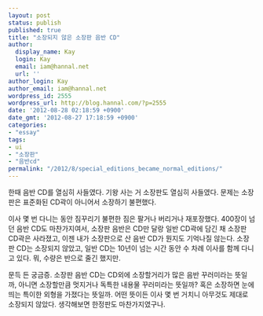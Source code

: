 ```yaml
---
layout: post
status: publish
published: true
title: "소장되지 않은 소장판 음반 CD"
author:
  display_name: Kay
  login: Kay
  email: iam@hannal.net
  url: ''
author_login: Kay
author_email: iam@hannal.net
wordpress_id: 2555
wordpress_url: http://blog.hannal.com/?p=2555
date: '2012-08-28 02:18:59 +0900'
date_gmt: '2012-08-27 17:18:59 +0900'
categories:
- "essay"
tags:
- ui
- "소장판"
- "음반cd"
permalink: "/2012/8/special_editions_became_normal_editions/"
---
```

<p>한때 음반 CD를 열심히 사들였다. 기왕 사는 거 소장판도 열심히 사들였다. 문제는 소장판은 표준화된 CD곽이 아니어서 소장하기 불편했다.</p>
<p>이사 몇 번 다니는 동안 짐꾸리기 불편한 짐은 팔거나 버리거나 재포장했다. 400장이 넘던 음반 CD도 마찬가지여서, 소장판 음반은 CD만 달랑 일반 CD곽에 담긴 채 소장판 CD곽은 사라졌고, 이젠 내가 소장판으로 산 음반 CD가 뭔지도 기억나질 않는다. 소장판 CD는 소장되지 않았고, 일반 CD는 10년이 넘는 시간 동안 수 차례 이사를 함께 다니고 있다. 뭐, 수량은 반으로 줄긴 했지만.</p>
<p>문득 든 궁금증. 소장판 음반 CD는 CD외에 소장할거리가 많은 음반 꾸러미라는 뜻일까, 아니면 소장할만큼 멋지거나 독특한 내용물 꾸러미라는 뜻일까? 혹은 소장하면 눈에 띄는 특이한 외형을 가졌다는 뜻일까. 어떤 뜻이든 이사 몇 번 거치니 아무것도 제대로 소장되지 않았다. 생각해보면 한정판도 마찬가지였구나.</p>
